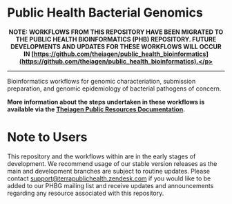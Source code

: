 # Public Health Bacterial Genomics

**<p align="center">NOTE: WORKFLOWS FROM THIS REPOSITORY HAVE BEEN MIGRATED TO THE PUBLIC HEALTH BIOINFORMATICS (PHB) REPOSITORY. FUTURE DEVELOPMENTS AND UPDATES FOR THESE WORKFLOWS WILL OCCUR IN [https://github.com/theiagen/public_health_bioinformatics](https://github.com/theiagen/public_health_bioinformatics).</p>**

----

Bioinformatics workflows for genomic characteriation, submission preparation, and genomic epidemiology of bacterial pathogens of concern.

**More information about the steps undertaken in these workflows is available via the [Theiagen Public Resources Documentation](https://theiagen.notion.site/Theiagen-Public-Health-Resources-a4bd134b0c5c4fe39870e21029a30566).**

# Note to Users
This repository and the workflows within are in the early stages of development. We recommend usage of our stable version releases as the main and development branches are subject to routine updates. Please contact support@terrapublichealth.zendesk.com if you would like to be added to our PHBG mailing list and
receive updates and announcements regarding any resource associated with this repository.

 
